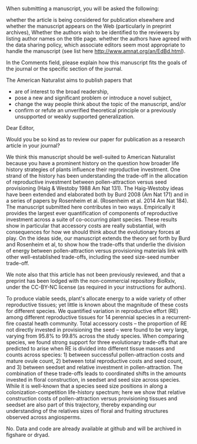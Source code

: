 When submitting a manuscript, you will be asked the following:

whether the article is being considered for publication elsewhere and whether the manuscript appears on the Web (particularly in preprint archives),
Whether the authors wish to be identified to the reviewers by listing author names on the title page.
whether the authors have agreed with the data sharing policy,
which associate editors seem most appropriate to handle the manuscript (see list here http://www.amnat.org/an/EdBd.html).


In the Comments field, please explain how this manuscript fits the goals of the journal or the specific section of the journal.

The American Naturalist aims to publish papers that

- are of interest to the broad readership,
- pose a new and significant problem or introduce a novel subject,
- change the way people think about the topic of the manuscript, and/or
- confirm or refute an unverified theoretical principle or a previously unsupported or weakly supported generalization.

Dear Editor,

Would you be so kind as to review our paper for publication as a research article in your journal?

We think this manuscript should be well-suited to American Naturalist because you have a prominent history on the question how broader life history strategies of plants influence their reproductive investment. One strand of the history has been understanding the trade-off in the allocation of reproductive investment between pollen-attraction versus seed provisioning (Haig & Westoby 1988 Am Nat 131). The Haig-Westoby ideas have been extended and elaborated both by Burd 2008 (Am Nat 171) and in a series of papers by Rosenheim et al. (Rosenheim et al. 2014 Am Nat 184). The manuscript submitted here contributes in two ways. Empirically it provides the largest ever quantification of components of reproductive investment across a suite of co-occurring plant species. These results show in particular that accessory costs are really substantial, with consequences for how we should think about the evolutionary forces at play. On the ideas side, our manuscript extends the theory set forth by Burd and Rosenheim et al, to show how the trade-offs that underlie the division of energy between pollen-attraction versus provisioning materials link with other well-established trade-offs, including the seed size-seed number trade-off.

We note also that this article has not been previously reviewed, and that a preprint has been lodged with the non-commercial repository BioRxiv, under the CC-BY-NC license (as required in your instructions for authors).


To produce viable seeds, plant's allocate energy to a wide variety of other reproductive tissues; yet little is known about the magnitude of these costs for different species. We quantified variation in reproductive effort (RE) among different reproductive tissues for 14 perennial species in a recurrent-fire coastal heath community. Total accessory costs – the proportion of RE not directly invested in provisioning the seed – were found to be very large, varying from 95.8% to 99.8% across the study species. When comparing species, we found strong support for three evolutionary trade-offs that are predicted to arise when RE is divided into different tissue masses and counts across species: 1) between successful pollen-attraction costs and mature ovule count, 2) between total reproductive costs and seed count, and 3) between seedset and relative investment in pollen-attraction. The combination of these trade-offs leads to coordinated shifts in the amounts invested in floral construction, in seedset and seed size across species. While it is well-known that a species seed size positions in along a colonization-competition life-history spectrum; here we show that relative construction costs of pollen-attraction versus provisioning tissues and seedset are also part of this trajectory, thereby expanding our understanding of the relatives sizes of floral and fruiting structures observed across angiosperms.


No. Data and code are already available at github and will be archived in figshare or dryad.
